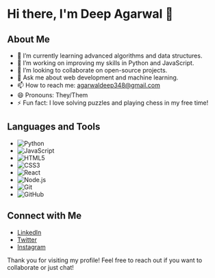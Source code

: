 # Hi there, I'm Deep Agarwal 👋

## About Me
- 🌱 I’m currently learning advanced algorithms and data structures.
- 🔭 I’m working on improving my skills in Python and JavaScript.
- 👯 I’m looking to collaborate on open-source projects.
- 💬 Ask me about web development and machine learning.
- 📫 How to reach me: [agarwaldeep348@gmail.com](mailto:agarwaldeep348@gmail.com)
- 😄 Pronouns: They/Them
- ⚡ Fun fact: I love solving puzzles and playing chess in my free time!

## Languages and Tools
- ![Python](https://img.shields.io/badge/-Python-3776AB?logo=python&logoColor=white&style=flat)
- ![JavaScript](https://img.shields.io/badge/-JavaScript-F7DF1E?logo=javascript&logoColor=black&style=flat)
- ![HTML5](https://img.shields.io/badge/-HTML5-E34F26?logo=html5&logoColor=white&style=flat)
- ![CSS3](https://img.shields.io/badge/-CSS3-1572B6?logo=css3&logoColor=white&style=flat)
- ![React](https://img.shields.io/badge/-React-61DAFB?logo=react&logoColor=black&style=flat)
- ![Node.js](https://img.shields.io/badge/-Node.js-339933?logo=node.js&logoColor=white&style=flat)
- ![Git](https://img.shields.io/badge/-Git-F05032?logo=git&logoColor=white&style=flat)
- ![GitHub](https://img.shields.io/badge/-GitHub-181717?logo=github&logoColor=white&style=flat)

## Connect with Me
- [LinkedIn](https://www.linkedin.com/in/deep34572862/)
- [Twitter](https://twitter.com/deep34572862)
- [Instagram](https://www.instagram.com/deep___agarwal/)

Thank you for visiting my profile! Feel free to reach out if you want to collaborate or just chat!
